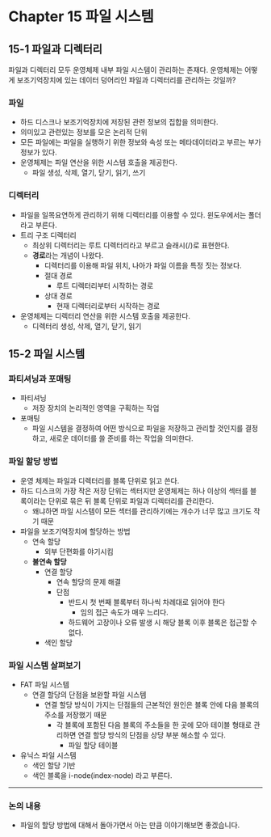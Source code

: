 # **Chapter 15 파일 시스템**

## 15-1 파일과 디렉터리

파일과 디렉터리 모두 운영체제 내부 파일 시스템이 관리하는 존재다. 운영체제는 어떻게 보조기억장치에 있는 데이터 덩어리인 파일과 디렉터리를 관리하는 것일까?

### 파일

- 하드 디스크나 보조기억장치에 저장된 관련 정보의 집합을 의미한다.
- 의미있고 관련있는 정보를 모은 논리적 단위
- 모든 파일에는 파일을 실행하기 위한 정보와 속성 또는 메타데이터라고 부르는 부가 정보가 있다.
- 운영체제는 파일 연산을 위한 시스템 호출을 제공한다.
    - 파일 생성, 삭제, 열기, 닫기, 읽기, 쓰기

### 디렉터리

- 파일을 일목요연하게 관리하기 위해 디렉터리를 이용할 수 있다. 윈도우에서는 폴더라고 부른다.
- 트리 구조 디렉터리
    - 최상위 디렉터리는 루트 디렉터리라고 부르고 슬래시(/)로 표현한다.
    - **경로**라는 개념이 나왔다.
        - 디렉터리를 이용해 파일 위치, 나아가 파일 이름을 특정 짓는 정보다.
        - 절대 경로
            - 루트 디렉터리부터 시작하는 경로
        - 상대 경로
            - 현재 디렉터리로부터 시작하는 경로
- 운영체제는 디렉터리 연산을 위한 시스템 호출을 제공한다.
    - 디렉터리 생성, 삭제, 열기, 닫기, 읽기

## 15-2 파일 시스템

### 파티셔닝과 포매팅

- 파티셔닝
    - 저장 장치의 논리적인 영역을 구획하는 작업
- 포매팅
    - 파일 시스템을 결정하여 어떤 방식으로 파일을 저장하고 관리할 것인지를 결정하고, 새로운 데이터를 쓸 준비를 하는 작업을 의미한다.

### 파일 할당 방법

- 운영 체제는 파일과 디렉터리를 블록 단위로 읽고 쓴다.
- 하드 디스크의 가장 작은 저장 단위는 섹터지만 운영체제는 하나 이상의 섹터를 블록이라는 단위로 묶은 뒤 블록 단위로 파일과 디렉터리를 관리한다.
    - 왜냐하면 파일 시스템이 모든 섹터를 관리하기에는 개수가 너무 많고 크기도 작기 때문
- 파일을 보조기억장치에 할당하는 방법
    - 연속 할당
        - 외부 단편화를 야기시킴
    - **불연속 할당**
        - 연결 할당
            - 연속 할당의 문제 해결
            - 단점
                - 반드시 첫 번째 블록부터 하나씩 차례대로 읽어야 한다
                    - 임의 접근 속도가 매우 느리다.
                - 하드웨어 고장이나 오류 발생 시 해당 블록 이후 블록은 접근할 수 없다.
        - 색인 할당

### 파일 시스템 살펴보기

- FAT 파일 시스템
    - 연결 할당의 단점을 보완할 파일 시스템
        - 연결 할당 방식이 가지는 단점들의 근본적인 원인은 블록 안에 다음 블록의 주소를 저장했기 때문
            - 각 블록에 포함된 다음 블록의 주소들을 한 곳에 모아 테이블 형태로 관리하면 연결 할당 방식의 단점을 상당 부분 해소할 수 있다.
                - 파일 할당 테이블
- 유닉스 파일 시스템
    - 색인 할당 기반
    - 색인 블록을 i-node(index-node) 라고 부른다.

---

### 논의 내용

- 파일의 할당 방법에 대해서 돌아가면서 아는 만큼 이야기해보면 좋겠습니다.